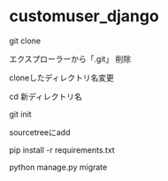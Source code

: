 # customuser_django

git clone

エクスプローラーから「.git」 削除

cloneしたディレクトリ名変更

cd 新ディレクトリ名

git init

sourcetreeにadd

pip install -r requirements.txt

python manage.py migrate
